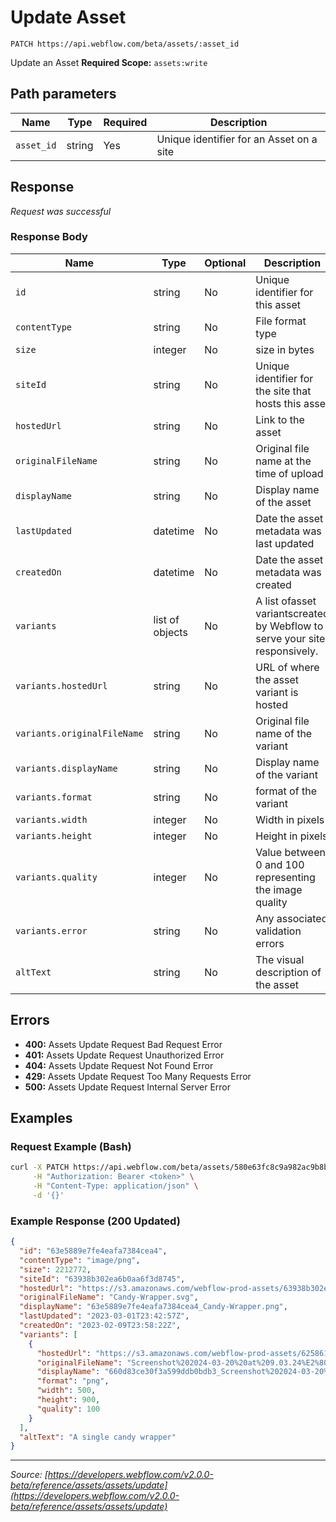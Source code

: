 # Update Asset

```
PATCH https://api.webflow.com/beta/assets/:asset_id
```

Update an Asset
**Required Scope:** `assets:write`


## Path parameters

| Name | Type | Required | Description |
|---|---|---|---|
| `asset_id` | string | Yes | Unique identifier for an Asset on a site |




## Response

_Request was successful_

### Response Body

| Name | Type | Optional | Description |
|---|---|---|---|
| `id` | string | No | Unique identifier for this asset |
| `contentType` | string | No | File format type |
| `size` | integer | No | size in bytes |
| `siteId` | string | No | Unique identifier for the site that hosts this asset |
| `hostedUrl` | string | No | Link to the asset |
| `originalFileName` | string | No | Original file name at the time of upload |
| `displayName` | string | No | Display name of the asset |
| `lastUpdated` | datetime | No | Date the asset metadata was last updated |
| `createdOn` | datetime | No | Date the asset metadata was created |
| `variants` | list of objects | No | A list ofasset variantscreated by Webflow to serve your site responsively. |
| `variants.hostedUrl` | string | No | URL of where the asset variant is hosted |
| `variants.originalFileName` | string | No | Original file name of the variant |
| `variants.displayName` | string | No | Display name of the variant |
| `variants.format` | string | No | format of the variant |
| `variants.width` | integer | No | Width in pixels |
| `variants.height` | integer | No | Height in pixels |
| `variants.quality` | integer | No | Value between 0 and 100 representing the image quality |
| `variants.error` | string | No | Any associated validation errors |
| `altText` | string | No | The visual description of the asset |




## Errors

* **400:** Assets Update Request Bad Request Error
* **401:** Assets Update Request Unauthorized Error
* **404:** Assets Update Request Not Found Error
* **429:** Assets Update Request Too Many Requests Error
* **500:** Assets Update Request Internal Server Error




## Examples

### Request Example (Bash)

```bash
curl -X PATCH https://api.webflow.com/beta/assets/580e63fc8c9a982ac9b8b745 \
     -H "Authorization: Bearer <token>" \
     -H "Content-Type: application/json" \
     -d '{}'
```

### Example Response (200 Updated)

```json
{
  "id": "63e5889e7fe4eafa7384cea4",
  "contentType": "image/png",
  "size": 2212772,
  "siteId": "63938b302ea6b0aa6f3d8745",
  "hostedUrl": "https://s3.amazonaws.com/webflow-prod-assets/63938b302ea6b0aa6f3d8745/63e5889e7fe4eafa7384cea4_Vectors-Wrapper.svg",
  "originalFileName": "Candy-Wrapper.svg",
  "displayName": "63e5889e7fe4eafa7384cea4_Candy-Wrapper.png",
  "lastUpdated": "2023-03-01T23:42:57Z",
  "createdOn": "2023-02-09T23:58:22Z",
  "variants": [
    {
      "hostedUrl": "https://s3.amazonaws.com/webflow-prod-assets/6258612d1ee792848f805dcf/660d83ce30f3a599ddb0bdb3_Screenshot%202024-03-20%20at%209.03.24%E2%80%AFPM-p-500.png",
      "originalFileName": "Screenshot%202024-03-20%20at%209.03.24%E2%80%AFPM-p-500.png",
      "displayName": "660d83ce30f3a599ddb0bdb3_Screenshot%202024-03-20%20at%209.03.24%E2%80%AFPM-p-500.png",
      "format": "png",
      "width": 500,
      "height": 900,
      "quality": 100
    }
  ],
  "altText": "A single candy wrapper"
}
```


---
*Source: [https://developers.webflow.com/v2.0.0-beta/reference/assets/assets/update](https://developers.webflow.com/v2.0.0-beta/reference/assets/assets/update)*